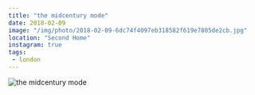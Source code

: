 ```yaml
---
title: "the midcentury mode"
date: 2018-02-09
image: "/img/photo/2018-02-09-6dc74f4097eb318582f619e7805de2cb.jpg"
location: "Second Home"
instagram: true
tags:
 - london
---
```


![the midcentury mode](/img/photo/2018-02-09-6dc74f4097eb318582f619e7805de2cb.jpg)
